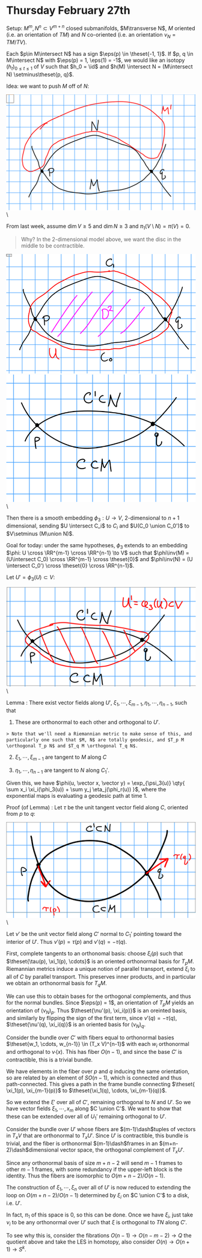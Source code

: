 # Thursday February 27th 

Setup: $M^m, N^n \subset V^{m+n}$ closed submanifolds, $M\transverse N$, $M$ oriented (i.e. an orientation of $TM)$ and $N$ co-oriented (i.e. an orientation $\nu_N = TM/TV$).

Each $p\in M\intersect N$ has a sign $\eps(p) \in \theset{-1, 1}$.
If $p, q \in M\intersect N$ with $\eps(p) = 1, \eps(1) = -1$, we would like an isotopy $(h_t)_{0 \leq t \leq 1}$ of $V$ such that $h_0 = \id$ and $h(M) \intersect N = (M\intersect N) \setminus\theset{p, q}$.

Idea: we want to push $M$ off of $N$:

![Image](figures/2020-02-27-11:16.png)\

From last week, assume $\dim V \geq 5$ and $\dim N \geq 3$ and $\pi_1(V\setminus N) = \pi(V) = 0$.

> Why? In the 2-dimensional model above, we want the disc in the middle to be contractible.

![Image](figures/2020-02-27-11:21.png)\
![Image](figures/2020-02-27-11:25.png)\

Then there is a smooth embedding $\phi_3: U \to V$, 2-dimensional to $n+1$ dimensional, sending $U \intersect C_i$ to $C_i$ and $U(C_0 \union C_0')$ to $V\setminus (M\union N)$.

Goal for today: under the same hypotheses, $\phi_3$ extends to an embedding $\phi: U \cross \RR^{m-1} \cross \RR^{n-1} \to V$ such that $\phi\inv(M) = (U\intersect C_0) \cross \RR^{m-1} \cross \theset{0}$ and $\phi\inv(N) = (U \intersect C_0') \cross \theset{0} \cross \RR^{n-1}$.

Let $U' = \phi_3(U) \subset V$:

![Image](figures/2020-02-27-11:26.png)\

Lemma
: There exist vector fields along $U'$, $\xi_1, \cdots, \xi_{m-1}, \eta_1, \cdots, \eta_{n-1}$, such that

  1. These are orthonormal to each other and orthogonal to $U'$.
    
    > Note that we'll need a Riemannian metric to make sense of this, and particularly one such that $M, N$ are totally geodesic, and $T_p M \orthogonal T_p N$ and $T_q M \orthogonal T_q N$.

  2. $\xi_1, \cdots, \xi_{m-1}$ are tangent to $M$ along $C$ 

  3. $\eta_1, \cdots, \eta_{n-1}$ are tangent to $N$ along $C_1'$.

Given this, we have $\phi(u, \vector x, \vector y) = \exp_{\psi_3(u)} \qty{ \sum x_i \xi_i(\phi_3(u)) + \sum y_j \eta_j(\phi_r(u))  }$, where the exponential maps is evaluating a geodesic path at time 1.


Proof (of Lemma)
: Let $\tau$ be the unit tangent vector field along $C$, oriented from $p$ to $q$:

  ![Image](figures/2020-02-27-11:42.png)\

  Let $\nu'$ be the unit vector field along $C'$ normal to $C_1'$ pointing toward the interior of $U'$.
  Thus $\nu'(p) = \tau(p)$ and $\nu'(q) = -\tau(q)$.

  First, complete tangents to an orthonomal basis: choose $\xi_i(p)$ such that $\theset{\tau(p), \xi_1(p), \cdots}$ is an oriented orthonormal basis for $T_p M$.
  Riemannian metrics induce a unique notion of parallel transport, extend $\xi_i$ to all of $C$ by parallel transport. 
  This preserves inner products, and in particular we obtain an orthonormal basis for $T_q M$.

  We can use this to obtain bases for the orthogonal complements, and thus for the normal bundles.
  Since $\eps(p) = 1$, an orientation of $T_p M$ yields an orientation of $(\nu_N)_p$.
  Thus $\theset{\nu'(p), \xi_i(p)}$ is an oreinted basis, and similarly by flipping the sign of the first term, since $\nu'(q) = -\tau(q)$, $\theset{\nu'(q), \xi_i(q)}$ is an oriented basis for $(\nu_N)_q$.
  
  Consider the bundle over $C'$ with fibers equal to orthonormal basies $\theset{w_1, \cdots, w_{n-1}} \in (T_x V)^{n-1}$ with each $w_i$ orthonormal and orthogonal to $\nu_'(x)$.
  This has fiber $O(n-1)$, and since the base $C'$ is contractible, this is a trivial bundle.

  We have elements in the fiber over $p$ and $q$ inducing the same orientation, so are related by an element of $SO(n-1)$, which is connected and thus path-connected.
  This gives a path in the frame bundle connecting $\theset{ \xi_1(p), \xi_{m-1}(p)}$ to $\theset{\xi_1(q), \cdots, \xi_{m-1}(q)}$.

  So we extend the $\xi'$ over all of $C'$, remaining orthogonal to $N$ and $U'$.
  So we have vector fields $\xi_1, \cdots, x_m$ along $C \union C'$.
  We want to show that these can be extended over all of $U_1'$ remaining orthogonal to $U'$.
  
  Consider the bundle over $U'$ whose fibers are $(m-1)\dash$tuples of vectors in $T_x V$ that are orthonormal to $T_x U'$.
  Since $U'$ is contractible, this bundle is trivial, and the fiber is orthonormal $(m-1)\dash$frames in an $(m+n-2)\dash$dimensional vector space, the orthogonal complement of $T_x U'$.
  
  Since any orthonormal basis of size $m+n-2$ will send $m-1$ frames to other $m-1$ frames, with some redundancy if the upper-left block is the identity.
  Thus the fibers are isomorphic to $O(m + n - 2)/O(n-1)$.

  The construction of $\xi_1, \cdots, \xi_n$ over all of $U'$ is now reduced to extending the loop on $O(m+n-2) / O(n-1)$ determined by $\xi_i$ on $C \union C'$ to a disk, i.e. $U'$.

  In fact, $\pi_1$ of this space is 0, so this can be done.
  Once we have $\xi_i$, just take $\nu_i$ to be any orthonormal over $U'$ such that $\xi$ is orthogonal to $TN$ along $C'$.

  To see why this is, consider the fibrations $O(n-1) \to O(n-m-2) \to Q$ the quotient above and take the LES in homotopy, also consider $O(n) \to O(n+1) \to S^k$.
